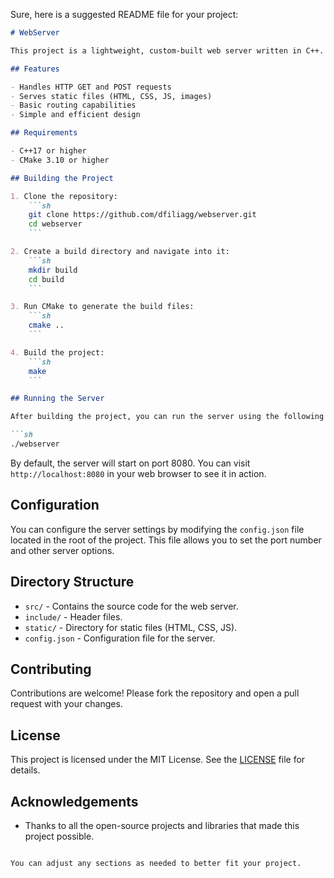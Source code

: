 Sure, here is a suggested README file for your project:

```markdown
# WebServer

This project is a lightweight, custom-built web server written in C++. It supports HTTP requests, handles basic routing, and serves static files efficiently. Designed for simplicity and performance, it’s suitable for small applications, local development, or as an educational example of networking.

## Features

- Handles HTTP GET and POST requests
- Serves static files (HTML, CSS, JS, images)
- Basic routing capabilities
- Simple and efficient design

## Requirements

- C++17 or higher
- CMake 3.10 or higher

## Building the Project

1. Clone the repository:
    ```sh
    git clone https://github.com/dfiliagg/webserver.git
    cd webserver
    ```

2. Create a build directory and navigate into it:
    ```sh
    mkdir build
    cd build
    ```

3. Run CMake to generate the build files:
    ```sh
    cmake ..
    ```

4. Build the project:
    ```sh
    make
    ```

## Running the Server

After building the project, you can run the server using the following command from the `build` directory:

```sh
./webserver
```

By default, the server will start on port 8080. You can visit `http://localhost:8080` in your web browser to see it in action.

## Configuration

You can configure the server settings by modifying the `config.json` file located in the root of the project. This file allows you to set the port number and other server options.

## Directory Structure

- `src/` - Contains the source code for the web server.
- `include/` - Header files.
- `static/` - Directory for static files (HTML, CSS, JS).
- `config.json` - Configuration file for the server.

## Contributing

Contributions are welcome! Please fork the repository and open a pull request with your changes.

## License

This project is licensed under the MIT License. See the [LICENSE](LICENSE) file for details.

## Acknowledgements

- Thanks to all the open-source projects and libraries that made this project possible.
```

You can adjust any sections as needed to better fit your project.
